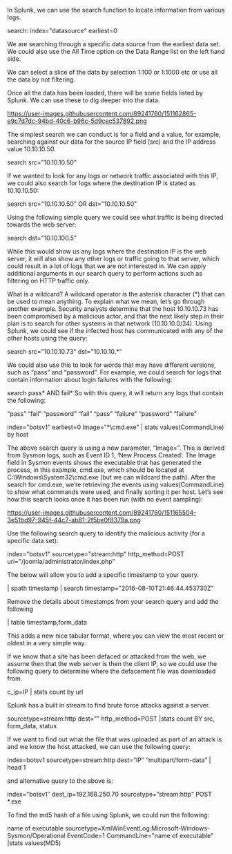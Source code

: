 In Splunk, we can use the search function to locate information from various logs.

search: index="datasource" earliest=0

We are searching through a specific data source from the earliest data set. We could also use the All Time option on the Data Range list on the left hand side.

We can select a slice of the data by selection 1:100 or 1:1000 etc or use all the data by not filtering.

Once all the data has been loaded, there will be some fields listed by Splunk. We can use these to dig deeper into the data. 

https://user-images.githubusercontent.com/89241760/151162865-e9c7d7dc-94bd-40c6-b96c-5d9cec537892.png

The simplest search we can conduct is for a field and a value, for example, searching against our data for the source IP field (src) and the IP address value 10.10.10.50.

search src="10.10.10.50"

If we wanted to look for any logs or network traffic associated with this IP, we could also search for logs where the destination IP is stated as 10.10.10.50:

search src="10.10.10.50" OR dst="10.10.10.50"

Using the following simple query we could see what traffic is being directed towards the web server:

search dst="10.10.100.5"

While this would show us any logs where the destination IP is the web server, it will also show any other logs or traffic going to that server, which could result in a lot of logs that we are not interested in. We can apply additional arguments in our search query to perform actions such as filtering on HTTP traffic only.

What is a wildcard? A wildcard operator is the asterisk character (*) that can be used to mean anything. To explain what we mean, let’s go through another example. Security analysts determine that the host 10.10.10.73 has been compromised by a malicious actor, and that the next likely step in their plan is to search for other systems in that network (10.10.10.0/24). Using Splunk, we could see if the infected host has communicated with any of the other hosts using the query:

search src="10.10.10.73" dst="10.10.10.*"

We could also use this to look for words that may have different versions, such as “pass” and “password”. For example, we could search for logs that contain information about login failures with the following:

search pass* AND fail*
So with this query, it will return any logs that contain the following:

“pass” “fail”
“password” “fail”
“pass” “failure”
“password” “failure”

index="botsv1" earliest=0 Image="*\\cmd.exe" | stats values(CommandLine) by host

The above search query is using a new parameter, “Image=”. This is derived from Sysmon logs, such as Event ID 1, ‘New Process Created’. The Image field in Sysmon events shows the executable that has generated the process, in this example, cmd.exe, which should be located at C:\Windows\System32\cmd.exe (but we can wildcard the path). After the search for cmd.exe, we’re retrieving the events using values(CommandLine) to show what commands were used, and finally sorting it per host. Let’s see how this search looks once it has been run (with no event sampling):

https://user-images.githubusercontent.com/89241760/151165504-3e51bd97-945f-44c7-ab81-2f5be0f8379a.png


Use the following search query to identify the malicious activity (for a specific data set):

index="botsv1" sourcetype="stream:http" http_method=POST uri="/joomla/administrator/index.php"

The below will allow you to add a specific timestamp to your query. 

| spath timestamp | search timestamp="2016-08-10T21:46:44.453730Z"

Remove the details about timestamps from your search query and add the following 

| table timestamp,form_data

This adds a new nice tabular format, where you can view the most recent or oldest in a very simple way.

If we know that a site has been defaced or attacked from the web, we assume then that the web server is then the client IP, so we could use the following query to determine where the defacement file was downloaded from. 

c_ip=IP 
| stats count by url

Splunk has a built in stream to find brute force attacks against a server.

sourcetype=stream:http dest=”<IP address receiving the request>” http_method=POST |stats count BY src, form_data, status

If we want to find out what the file that was uploaded as part of an attack is and we know the host attacked, we can use the following query:
 
index=botsv1 sourcetype=stream:http dest=”IP″ “multipart/form-data” | head 1
 
and alternative query to the above is:

 index=”botsv1″ dest_ip=192.168.250.70 sourcetype=”stream:http” POST *.exe
 
 To find the md5 hash of a file using Splunk, we could run the following:
 
 name of executable sourcetype=XmlWinEventLog:Microsoft-Windows-Sysmon/Operational EventCode=1 CommandLine="name of executable"
|stats values(MD5)




